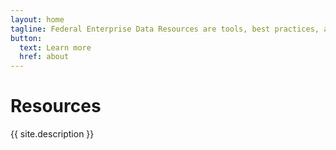 ```yaml
---
layout: home
tagline: Federal Enterprise Data Resources are tools, best practices, and schema standards to facilitate the adoption of open data practices across the Federal Government
button:
  text: Learn more
  href: about
---
```

# Resources

{{ site.description }}
